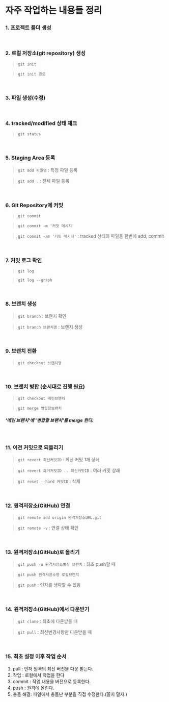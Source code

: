 자주 작업하는 내용들 정리
===

### 1. 프로젝트 폴더 생성

<br>

### 2. 로컬 저장소(git repository) 생성 
   >`git init`

   >`git init 경로`

<br>

### 3. 파일 생성(수정)

<br>

### 4. tracked/modified 상태 체크
   >`git status`

<br>

### 5. Staging Area 등록
   >`git add 파일명` : 특정 파일 등록

   >`git add .` : 전체 파일 등록

<br>

### 6. Git Repository에 커밋
   >`git commit`

   >`git commit -m '커밋 메시지'`

   >`git commit -am '커밋 메시지'` : tracked 상태의 파일을 한번에 add, commit

<br>

### 7. 커밋 로그 확인
   >`git log`

   >`git log --graph`

<br>

### 8. 브랜치 생성
   >`git branch` : 브랜치 확인

   >`git branch 브랜치명` : 브랜치 생성


<br>

### 9. 브랜치 전환
   >`git checkout 브랜치명`

<br>

### 10. 브랜치 병합 (순서대로 진행 필요)
   >`git checkout 메인브랜치`

   >`git merge 병합할브랜치`
##### '메인 브랜치'에 '병합할 브랜치'를 merge 한다.
<br>

### 11. 이전 커밋으로 되돌리기
   >`git revert 최신커밋ID` : 최신 커밋 1개 상쇄

   >`git revert 과거커밋ID .. 최신커밋ID` : 여러 커밋 상쇄

   > `git reset --hard 커밋ID` : 삭제

<br>

### 12. 원격저장소(GitHub) 연결
   >`git remote add origin 원격저장소URL.git`

   >`git remote -v` : 연결 상태 확인

<br>

### 13. 원격저장소(GitHub)로 올리기
   >`git push -u 원격저장소별칭 브랜치` : 최초 push할 때

   >`git push 원격저장소명 로컬브랜치`

   >`git push` : 인자를 생략할 수 있음

<br>

### 14. 원격저장소(GitHub)에서 다운받기
   >`git clone` : 최초에 다운받을 때

   >`git pull` : 최신변경사항만 다운받을 때

<br>

### 15. 최초 설정 이후 작업 순서
1. pull : 먼저 원격의 최신 버전을 다운 받는다.
2. 작업 : 로컬에서 작업을 한다
3. commit : 작업 내용을 버전으로 등록한다.
4. push : 원격에 올린다.
5. 충돌 해결: 파일에서 충돌난 부분을 직접 수정한다.(쫄지 말자.)